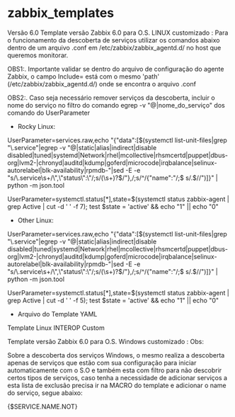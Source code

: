 # zabbix_templates
Versão 6.0
Template versão Zabbix 6.0 para O.S. LINUX customizado :
Para o funcionamento da descoberta de serviços utilizar os comandos abaixo dentro de um arquivo .conf em /etc/zabbix/zabbix_agentd.d/ no host que queremos monitorar.

OBS1:. Importante validar se dentro do arquivo de configuração do agente Zabbix, o campo Include= está com o mesmo 'path' (/etc/zabbix/zabbix_agentd.d/) onde se encontra o arquivo .conf

OBS2:. Caso seja necessário remover serviços da descoberta, incluir o nome do serviço no filtro do comando egrep -v "@|nome_do_serviço" dos comando do UserParameter


- Rocky Linux:

UserParameter=services.raw,echo "{\"data\":[$(systemctl list-unit-files|grep "\.service"|egrep -v "@|static|alias|indirect|disable         disabled|tuned|systemd|Network|rhel|mcollective|rhsmcertd|puppet|dbus-org|lvm2-|chronyd|auditd|kdump|goferd|microcode|irqbalance|selinux-autorelabel|blk-availability|rpmdb-"|sed -E -e "s/\.service\s+/\",\"status\":\"/;s/(\s+)?$/\"},/;s/^/{\"name\":\"/;$ s/.$//")]}" | python -m json.tool

UserParameter=systemctl.status[*],state=$(systemctl status zabbix-agent | grep Active | cut -d ' ' -f 7); test $state = 'active' && echo "1" || echo "0"

- Other Linux:

UserParameter=services.raw,echo "{\"data\":[$(systemctl list-unit-files|grep "\.service"|egrep -v "@|static|alias|indirect|disable         disabled|tuned|systemd|Network|rhel|mcollective|rhsmcertd|puppet|dbus-org|lvm2-|chronyd|auditd|kdump|goferd|microcode|irqbalance|selinux-autorelabel|blk-availability|rpmdb-"|sed -E -e "s/\.service\s+/\",\"status\":\"/;s/(\s+)?$/\"},/;s/^/{\"name\":\"/;$ s/.$//")]}" | python -m json.tool

UserParameter=systemctl.status[*],state=$(systemctl status zabbix-agent | grep Active | cut -d ' ' -f 5); test $state = 'active' && echo "1" || echo "0"

- Arquivo do Template YAML

Template Linux INTEROP Custom


Template versão Zabbix 6.0 para O.S. Windows customizado :
Obs:

Sobre a descoberta dos serviços Windows, o mesmo realiza a descoberta apenas de serviços que estão com sua configuração para iniciar automaticamente com o S.O e também esta com filtro para não descobrir certos tipos de serviços, caso tenha a necessidade de adicionar serviços a esta lista de exclusão precisa ir na MACRO do template e adicionar o name do serviço, segue abaixo:

{$SERVICE.NAME.NOT}
